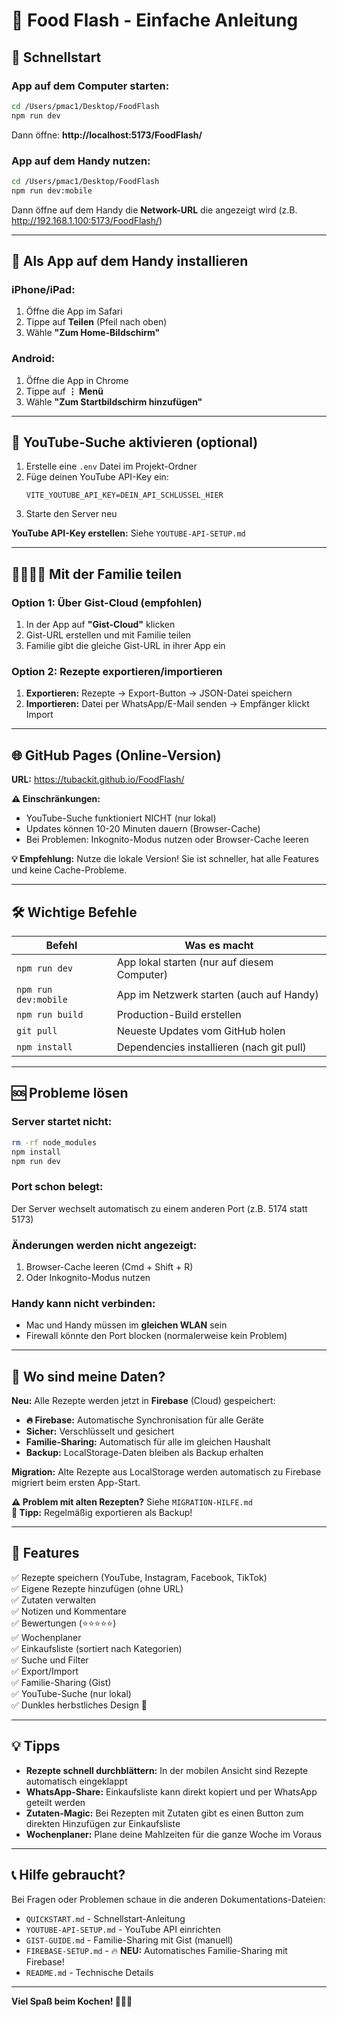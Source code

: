 # 🍂 Food Flash - Einfache Anleitung

## 🚀 Schnellstart

### App auf dem Computer starten:
```bash
cd /Users/pmac1/Desktop/FoodFlash
npm run dev
```
Dann öffne: **http://localhost:5173/FoodFlash/**

### App auf dem Handy nutzen:
```bash
cd /Users/pmac1/Desktop/FoodFlash
npm run dev:mobile
```
Dann öffne auf dem Handy die **Network-URL** die angezeigt wird (z.B. http://192.168.1.100:5173/FoodFlash/)

---

## 📱 Als App auf dem Handy installieren

### iPhone/iPad:
1. Öffne die App im Safari
2. Tippe auf **Teilen** (Pfeil nach oben)
3. Wähle **"Zum Home-Bildschirm"**

### Android:
1. Öffne die App in Chrome
2. Tippe auf **⋮ Menü**
3. Wähle **"Zum Startbildschirm hinzufügen"**

---

## 🔑 YouTube-Suche aktivieren (optional)

1. Erstelle eine `.env` Datei im Projekt-Ordner
2. Füge deinen YouTube API-Key ein:
   ```
   VITE_YOUTUBE_API_KEY=DEIN_API_SCHLÜSSEL_HIER
   ```
3. Starte den Server neu

**YouTube API-Key erstellen:** Siehe `YOUTUBE-API-SETUP.md`

---

## 👨‍👩‍👧‍👦 Mit der Familie teilen

### Option 1: Über Gist-Cloud (empfohlen)
1. In der App auf **"Gist-Cloud"** klicken
2. Gist-URL erstellen und mit Familie teilen
3. Familie gibt die gleiche Gist-URL in ihrer App ein

### Option 2: Rezepte exportieren/importieren
1. **Exportieren:** Rezepte → Export-Button → JSON-Datei speichern
2. **Importieren:** Datei per WhatsApp/E-Mail senden → Empfänger klickt Import

---

## 🌐 GitHub Pages (Online-Version)

**URL:** https://tubackit.github.io/FoodFlash/

**⚠️ Einschränkungen:**
- YouTube-Suche funktioniert NICHT (nur lokal)
- Updates können 10-20 Minuten dauern (Browser-Cache)
- Bei Problemen: Inkognito-Modus nutzen oder Browser-Cache leeren

**💡 Empfehlung:** Nutze die lokale Version! Sie ist schneller, hat alle Features und keine Cache-Probleme.

---

## 🛠️ Wichtige Befehle

| Befehl | Was es macht |
|--------|--------------|
| `npm run dev` | App lokal starten (nur auf diesem Computer) |
| `npm run dev:mobile` | App im Netzwerk starten (auch auf Handy) |
| `npm run build` | Production-Build erstellen |
| `git pull` | Neueste Updates vom GitHub holen |
| `npm install` | Dependencies installieren (nach git pull) |

---

## 🆘 Probleme lösen

### Server startet nicht:
```bash
rm -rf node_modules
npm install
npm run dev
```

### Port schon belegt:
Der Server wechselt automatisch zu einem anderen Port (z.B. 5174 statt 5173)

### Änderungen werden nicht angezeigt:
1. Browser-Cache leeren (Cmd + Shift + R)
2. Oder Inkognito-Modus nutzen

### Handy kann nicht verbinden:
- Mac und Handy müssen im **gleichen WLAN** sein
- Firewall könnte den Port blocken (normalerweise kein Problem)

---

## 📂 Wo sind meine Daten?

**Neu:** Alle Rezepte werden jetzt in **Firebase** (Cloud) gespeichert:
- **🔥 Firebase:** Automatische Synchronisation für alle Geräte
- **Sicher:** Verschlüsselt und gesichert
- **Familie-Sharing:** Automatisch für alle im gleichen Haushalt
- **Backup:** LocalStorage-Daten bleiben als Backup erhalten

**Migration:** Alte Rezepte aus LocalStorage werden automatisch zu Firebase migriert beim ersten App-Start.

**⚠️ Problem mit alten Rezepten?** Siehe `MIGRATION-HILFE.md`  
**💾 Tipp:** Regelmäßig exportieren als Backup!

---

## 🎨 Features

✅ Rezepte speichern (YouTube, Instagram, Facebook, TikTok)  
✅ Eigene Rezepte hinzufügen (ohne URL)  
✅ Zutaten verwalten  
✅ Notizen und Kommentare  
✅ Bewertungen (⭐⭐⭐⭐⭐)  
✅ Wochenplaner  
✅ Einkaufsliste (sortiert nach Kategorien)  
✅ Suche und Filter  
✅ Export/Import  
✅ Familie-Sharing (Gist)  
✅ YouTube-Suche (nur lokal)  
✅ Dunkles herbstliches Design 🎃  

---

## 💡 Tipps

- **Rezepte schnell durchblättern:** In der mobilen Ansicht sind Rezepte automatisch eingeklappt
- **WhatsApp-Share:** Einkaufsliste kann direkt kopiert und per WhatsApp geteilt werden
- **Zutaten-Magic:** Bei Rezepten mit Zutaten gibt es einen Button zum direkten Hinzufügen zur Einkaufsliste
- **Wochenplaner:** Plane deine Mahlzeiten für die ganze Woche im Voraus

---

## 📞 Hilfe gebraucht?

Bei Fragen oder Problemen schaue in die anderen Dokumentations-Dateien:
- `QUICKSTART.md` - Schnellstart-Anleitung
- `YOUTUBE-API-SETUP.md` - YouTube API einrichten
- `GIST-GUIDE.md` - Familie-Sharing mit Gist (manuell)
- `FIREBASE-SETUP.md` - 🔥 **NEU:** Automatisches Familie-Sharing mit Firebase!
- `README.md` - Technische Details

---

**Viel Spaß beim Kochen! 🍂👨‍🍳**

